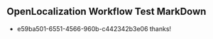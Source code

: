 ## OpenLocalization Workflow Test MarkDown
* e59ba501-6551-4566-960b-c442342b3e06 
thanks!<!--HONumber=Mar16_HO1-->
